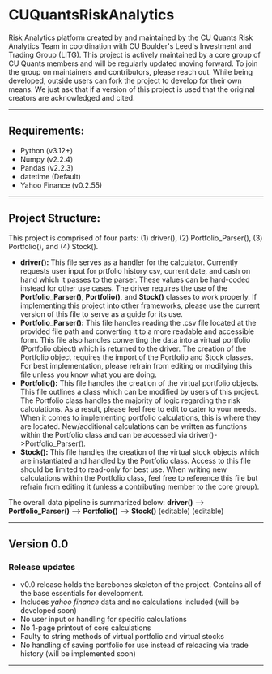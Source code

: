 # CUQuantsRiskAnalytics
Risk Analytics platform created by and maintained by the CU Quants Risk Analytics Team in coordination with CU Boulder's Leed's Investment and Trading Group (LITG).
This project is actively maintained by a core group of CU Quants members and will be regularly updated moving forward. To join the group on maintainers and contributors, please reach out.
While being developed, outside users can fork the project to develop for their own means. We just ask that if a version of this project is used that the original creators are acknowledged and cited.

---
## Requirements:
- Python (v3.12+)
- Numpy (v2.2.4)
- Pandas (v2.2.3)
- datetime (Default)
- Yahoo Finance (v0.2.55)

---
## Project Structure:
This project is comprised of four parts: (1) driver(), (2) Portfolio_Parser(), (3) Portfolio(), and (4) Stock().

- **driver():**
    This file serves as a handler for the calculator. Currently requests user input for prtfolio history csv, current date, and cash on hand which it passes to the parser. These values can be hard-coded instead for other use cases.
    The driver requires the use of the **Portfolio_Parser()**, **Portfolio()**, and **Stock()** classes to work properly.
    If implementing this project into other frameworks, please use the current version of this file to serve as a guide for its use.
- **Portfolio_Parser():**
    This file handles reading the .csv file located at the provided file path and converting it to a more readable and accessible form. This file also handles converting the data into a virtual portfolio (Portfolio object) which is returned to the driver.
    The creation of the Portfolio object requires the import of the Portfolio and Stock classes. For best implementation, please refrain from editing or modifying this file unless you know what you are doing.
- **Portfolio():**
    This file handles the creation of the virtual portfolio objects. This file outlines a class which can be modified by users of this project. The Portfolio class handles the majority of logic regarding the risk calculations.
    As a result, please feel free to edit to cater to your needs. When it comes to implementing portfolio calculations, this is where they are located.
    New/additional calculations can be written as functions within the Portfolio class and can be accessed via driver()->Portfolio_Parser().
- **Stock():**
    This file handles the creation of the virtual stock objects which are instantiated and handled by the Portfolio class. Access to this file should be limited to read-only for best use.
    When writing new calculations within the Portfolio class, feel free to reference this file but refrain from editing it (unless a contributing member to the core group).

The overall data pipeline is summarized below:
**driver()** --> **Portfolio_Parser()** --> **Portfolio()** --> **Stock()**
 (editable)                                   (editable)

---
## Version 0.0
### Release updates
- v0.0 release holds the barebones skeleton of the project. Contains all of the base essentials for development.
- Includes _yahoo finance_ data and no calculations included (will be developed soon)
- No user input or handling for specific calculations
- No 1-page printout of core calculations
- Faulty to string methods of virtual portfolio and virtual stocks
- No handling of saving portfolio for use instead of reloading via trade history (will be implemented soon)

---

